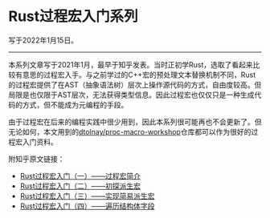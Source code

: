 # Rust过程宏入门系列
写于2022年1月15日。

---
本系列文章写于2021年1月，最早于知乎发表。当时正初学Rust，选取了看起来比较有意思的过程宏入手。与之前学过的C++宏的预处理文本替换机制不同，Rust的过程宏提供了在AST（抽象语法树）层次上操作源代码的方式，自由度较高。但局限是也仅限于AST层次，无法获得类型信息。因此过程宏也仅仅只是一种生成代码的方式，但不能成为元编程的手段。

由于过程宏在后来的编程实践中很少用到，因此本系列很可能再也不会更新了。但无论如何，本文用到的[dtolnay/proc-macro-workshop](https://github.com/dtolnay/proc-macro-workshop/​)仓库都可以作为很好的过程宏入门资料。

附知乎原文链接：
- [Rust过程宏入门（一）——过程宏简介](https://zhuanlan.zhihu.com/p/342408254)
- [Rust过程宏入门（二）——初探派生宏](https://zhuanlan.zhihu.com/p/342664529)
- [Rust过程宏入门（三）——实现简易派生宏](https://zhuanlan.zhihu.com/p/343170504)
- [Rust过程宏入门（四）——遍历结构体字段](https://zhuanlan.zhihu.com/p/344701514)